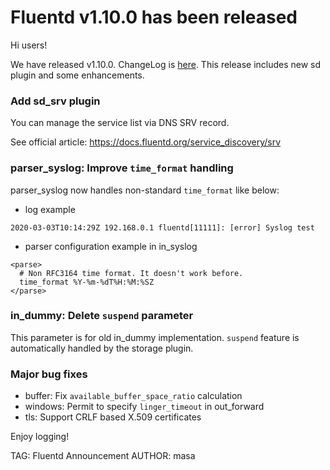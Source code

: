 # Fluentd v1.10.0 has been released

Hi users!

We have released v1.10.0. ChangeLog is [here](https://github.com/fluent/fluentd/blob/master/CHANGELOG.md).
This release includes new sd plugin and some enhancements.

### Add sd_srv plugin

You can manage the service list via DNS SRV record.

See official article: https://docs.fluentd.org/service_discovery/srv

### parser\_syslog: Improve `time_format` handling

parser\_syslog now handles non-standard `time_format` like below:

- log example

```
2020-03-03T10:14:29Z 192.168.0.1 fluentd[11111]: [error] Syslog test
```

- parser configuration example in in\_syslog

```
<parse>
  # Non RFC3164 time format. It doesn't work before.
  time_format %Y-%m-%dT%H:%M:%SZ
</parse>
```

### in\_dummy: Delete `suspend` parameter

This parameter is for old in\_dummy implementation.
`suspend` feature is automatically handled by the storage plugin.

### Major bug fixes

- buffer: Fix `available_buffer_space_ratio` calculation
- windows: Permit to specify `linger_timeout` in out\_forward
- tls: Support CRLF based X.509 certificates

Enjoy logging!


TAG: Fluentd Announcement
AUTHOR: masa
